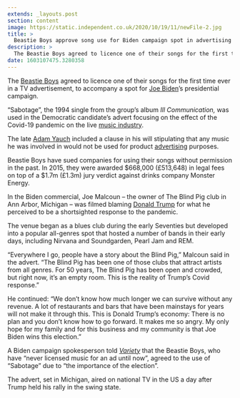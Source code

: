 ```yaml
--- 
extends: _layouts.post 
section: content 
image: https://static.independent.co.uk/2020/10/19/11/newFile-2.jpg 
title: > 
  Beastie Boys approve song use for Biden campaign spot in advertising first 
description: > 
  The Beastie Boys agreed to licence one of their songs for the first time ever in a TV advertisement, to accompany a spot for Joe Biden’s presidential campaign.Beastie Boys have sued companies for using their songs without permission in the past.“Everywhere I go, people have a story about the Blind Pig,” Malcoun said in the advert.“The Blind Pig has been one of those clubs that attract artists from all genres.For 50 years, The Blind Pig has been open and crowded, but right now, it’s an empty room. 
date: 1603107475.3280358 
--- 
```

<div><p class="sc-pHJJA iocNwz above-article-prompt-donations"></p><p>The <a href="/topic/beastie-boys">Beastie Boys</a> agreed to licence one of their songs for the first time ever in a TV advertisement, to accompany a spot for <a href="/topic/joe-biden">Joe Biden</a>&#8217;s presidential campaign.</p><p>&#8220;Sabotage&#8221;, the 1994 single from the group&#8217;s album<i> Ill Communication,</i> was used in the Democratic candidate&#8217;s advert focusing on the effect of the Covid-19 pandemic on the live <a href="/topic/music-industry">music industry</a>.</p><p></p><p>The late <a href="/topic/adam-yauch">Adam Yauch</a> included a clause in his will stipulating that any music he was involved in would not be used for product <a href="/topic/advertising">advertising</a> purposes. </p><p id="article-im-prompt"></p><p>Beastie Boys have sued companies for using their songs without permission in the past. In 2015, they were awarded $668,000 (&#163;513,648) in legal fees on top of a $1.7m (&#163;1.3m) jury verdict against drinks company Monster Energy.</p><p></p><p></p><p>In the Biden commercial, Joe Malcoun &#8211; the owner of The Blind Pig club in Ann Arbor, Michigan &#8211; was filmed blaming <a href="/topic/donald-trump">Donald Trump</a> for what he perceived to be a shortsighted response to the pandemic.</p><p>The venue began as a blues club during the early Seventies but developed into a popular all-genres spot that hosted a number of bands in their early days, including Nirvana and Soundgarden, Pearl Jam and REM.</p><p id="taboola-carousel-thumbnails"></p><p>&#8220;Everywhere I go, people have a story about the Blind Pig,&#8221; Malcoun said in the advert. &#8220;The Blind Pig has been one of those clubs that attract artists from all genres. For 50 years, The Blind Pig has been open and crowded, but right now, it&#8217;s an empty room. This is the reality of Trump&#8217;s Covid response.&#8221;</p><p>He continued: &#8220;We don&#8217;t know how much longer we can survive without any revenue. A lot of restaurants and bars that have been mainstays for years will not make it through this. This is Donald Trump&#8217;s economy: There is no plan and you don&#8217;t know how to go forward. It makes me so angry. My only hope for my family and for this business and my community is that Joe Biden wins this election.&#8221;</p><p>A Biden campaign spokesperson told <a rel="nofollow" href="https://variety.com/2020/music/news/beastie-boys-biden-campaign-license-ad-commercial-campaign-live-music-1234808912/"><i>Variety</i></a> that the Beastie Boys, who have &#8220;never licensed music for an ad until now&#8221;, agreed to the use of &#8220;Sabotage&#8221; due to &#8220;the importance of the election&#8221;.</p><p>The advert, set in Michigan, aired on national TV in the US a day after Trump held his rally in the swing state. </p><p class="sc-ptCms fzKffT"></p></div>